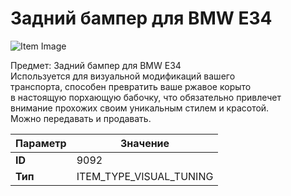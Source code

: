 # Задний бампер для BMW E34

![Item Image](../img/9092.webp?raw=true)

Предмет: Задний бампер для BMW E34<br>Используется для визуальной модификаций вашего<br>транспорта, способен превратить ваше ржавое корыто<br>в настоящую порхающую бабочку, что обязательно привлечет<br>внимание прохожих своим уникальным стилем и красотой.<br>Можно передавать и продавать.


| Параметр | Значение |
|----------|----------|
| **ID** | 9092 |
| **Тип** | ITEM_TYPE_VISUAL_TUNING |


